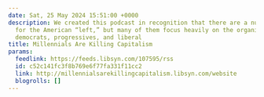 ```yaml
---
date: Sat, 25 May 2024 15:51:00 +0000
description: We created this podcast in recognition that there are a number of podcasts
  for the American “left,” but many of them focus heavily on the organizing of social
  democrats, progressives, and liberal
title: Millennials Are Killing Capitalism
params:
  feedlink: https://feeds.libsyn.com/107595/rss
  id: c52c141fc3f8b769e6f77fa331f11cc2
  link: http://millennialsarekillingcapitalism.libsyn.com/website
  blogrolls: []
---
```

